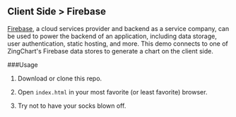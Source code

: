 ## Client Side > Firebase
[Firebase](http://www.firebase.com), a cloud services provider and backend as a service company, can be used to power the backend of an application, including data storage, user authentication, static hosting, and more. This demo connects to one of ZingChart's Firebase data stores to generate a chart on the client side.

###Usage
1. Download or clone this repo.

2. Open `index.html` in your most favorite (or least favorite) browser.

3. Try not to have your socks blown off.